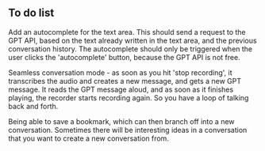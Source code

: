 ## To do list

Add an autocomplete for the text area. This should send a request to the GPT API, based on the text already written in the text area, and the previous conversation history. The autocomplete should only be triggered when the user clicks the 'autocomplete' button, because the GPT API is not free.

Seamless conversation mode - as soon as you hit 'stop recording', it transcribes the audio and creates a new message, and gets a new GPT message. It reads the GPT message aloud, and as soon as it finishes playing, the recorder starts recording again. So you have a loop of talking back and forth.

Being able to save a bookmark, which can then branch off into a new conversation. Sometimes there will be interesting ideas in a conversation that you want to create a new conversation from.
